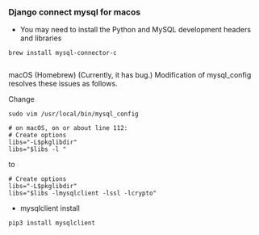 ### Django connect mysql for macos

- You may need to install the Python and MySQL development headers and libraries
```
brew install mysql-connector-c


```
macOS (Homebrew) (Currently, it has bug.)
Modification of mysql_config resolves these issues as follows.

 Change
```
sudo vim /usr/local/bin/mysql_config 

# on macOS, on or about line 112:
# Create options
libs="-L$pkglibdir"
libs="$libs -l "
```
to 
``` 
# Create options
libs="-L$pkglibdir"
libs="$libs -lmysqlclient -lssl -lcrypto"
```

- mysqlclient install 
```
pip3 install mysqlclient
```
